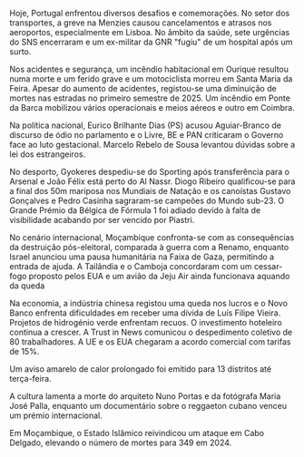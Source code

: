 Hoje, Portugal enfrentou diversos desafios e comemorações. No setor dos transportes, a greve na Menzies causou cancelamentos e atrasos nos aeroportos, especialmente em Lisboa. No âmbito da saúde, sete urgências do SNS encerraram e um ex-militar da GNR "fugiu" de um hospital após um surto.

Nos acidentes e segurança, um incêndio habitacional em Ourique resultou numa morte e um ferido grave e um motociclista morreu em Santa Maria da Feira. Apesar do aumento de acidentes, registou-se uma diminuição de mortes nas estradas no primeiro semestre de 2025. Um incêndio em Ponte da Barca mobilizou vários operacionais e meios aéreos e outro em Coimbra.

Na política nacional, Eurico Brilhante Dias (PS) acusou Aguiar-Branco de discurso de ódio no parlamento e o Livre, BE e PAN criticaram o Governo face ao luto gestacional. Marcelo Rebelo de Sousa levantou dúvidas sobre a lei dos estrangeiros.

No desporto, Gyokeres despediu-se do Sporting após transferência para o Arsenal e João Félix está perto do Al Nassr. Diogo Ribeiro qualificou-se para a final dos 50m mariposa nos Mundiais de Natação e os canoístas Gustavo Gonçalves e Pedro Casinha sagraram-se campeões do Mundo sub-23. O Grande Prémio da Bélgica de Fórmula 1 foi adiado devido à falta de visibilidade acabando por ser vencido por Piastri.

No cenário internacional, Moçambique confronta-se com as consequências da destruição pós-eleitoral, comparada à guerra com a Renamo, enquanto Israel anunciou uma pausa humanitária na Faixa de Gaza, permitindo a entrada de ajuda. A Tailândia e o Camboja concordaram com um cessar-fogo proposto pelos EUA e um avião da Jeju Air ainda funcionava aquando da queda

Na economia, a indústria chinesa registou uma queda nos lucros e o Novo Banco enfrenta dificuldades em receber uma dívida de Luís Filipe Vieira. Projetos de hidrogénio verde enfrentam recuos. O investimento hoteleiro continua a crescer. A Trust in News comunicou o despedimento coletivo de 80 trabalhadores. A UE e os EUA chegaram a acordo comercial com tarifas de 15%.

Um aviso amarelo de calor prolongado foi emitido para 13 distritos até terça-feira.

A cultura lamenta a morte do arquiteto Nuno Portas e da fotógrafa Maria José Palla, enquanto um documentário sobre o reggaeton cubano venceu um prémio internacional.

Em Moçambique, o Estado Islâmico reivindicou um ataque em Cabo Delgado, elevando o número de mortes para 349 em 2024.